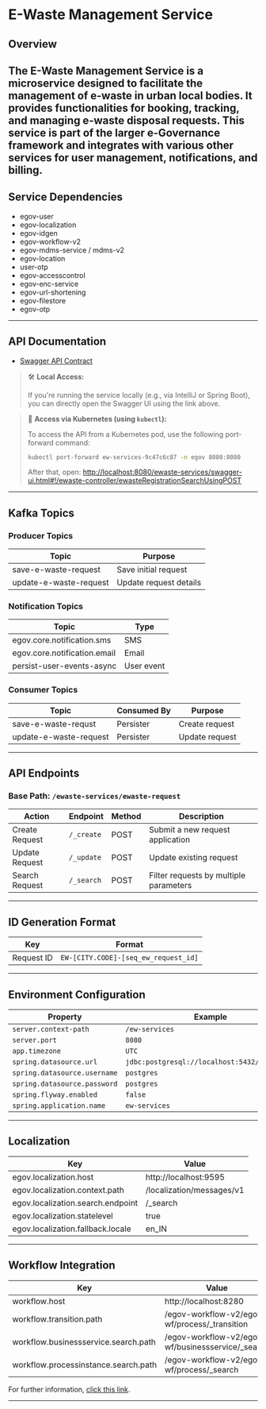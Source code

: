 # E-Waste Management Service

## Overview

The E-Waste Management Service is a microservice designed to facilitate the management of e-waste in urban local bodies. It provides functionalities for booking, tracking, and managing e-waste disposal requests.
This service is part of the larger e-Governance framework and integrates with various other services for user management, notifications, and billing.
---

## Service Dependencies

- egov-user
- egov-localization
- egov-idgen
- egov-workflow-v2
- egov-mdms-service / mdms-v2
- egov-location
- user-otp
- egov-accesscontrol
- egov-enc-service
- egov-url-shortening
- egov-filestore
- egov-otp

---

## API Documentation

- [Swagger API Contract](http://localhost:8080/sv-services/swagger-ui.html#/street-vending-controller)

> 🛠️ **Local Access:**
>
> If you're running the service locally (e.g., via IntelliJ or Spring Boot), you can directly open the Swagger UI using the link above.

> 🚀 **Access via Kubernetes (using `kubectl`):**
>
> To access the API from a Kubernetes pod, use the following port-forward command:
>
> ```bash
> kubectl port-forward ew-services-9c47c6c87 -n egov 8080:8080
> ```
>
> After that, open: [http://localhost:8080/ewaste-services/swagger-ui.html#!/ewaste-controller/ewasteRegistrationSearchUsingPOST](http://localhost:8080/ewaste-services/swagger-ui.html#!/ewaste-controller/ewasteRegistrationSearchUsingPOST)

---

## Kafka Topics

### Producer Topics

| Topic                                  | Purpose                                  |
|----------------------------------------|------------------------------------------|
| save-e-waste-request                   | Save initial request                     |
| update-e-waste-request                 | Update request details                   |

### Notification Topics

| Topic | Type |
|----------------------------|----------------|
| egov.core.notification.sms | SMS |
| egov.core.notification.email | Email |
| persist-user-events-async | User event |


### Consumer Topics

| Topic                          | Consumed By | Purpose         |
|--------------------------------|------------------------|-----------------|
| save-e-waste-requst            | Persister | Create request  |
| update-e-waste-request         | Persister | Update request  |

---

## API Endpoints

### Base Path: `/ewaste-services/ewaste-request`

| Action         | Endpoint | Method | Description                            |
|----------------|----------|--------|----------------------------------------|
| Create Request | `/_create` | POST | Submit a new request application       |
| Update Request | `/_update` | POST | Update existing request                |
| Search Request | `/_search` | POST | Filter requests by multiple parameters |

---

## ID Generation Format

| Key        | Format                                          |
|------------|-------------------------------------------------|
| Request ID | `EW-[CITY.CODE]-[seq_ew_request_id]`            |
---

## Environment Configuration

| Property | Example                                      |
|----------|----------------------------------------------|
| `server.context-path` | `/ew-services`                               |
| `server.port` | `8080`                                       |
| `app.timezone` | `UTC`                                        |
| `spring.datasource.url` | `jdbc:postgresql://localhost:5432/localhost` |
| `spring.datasource.username` | `postgres`                                   |
| `spring.datasource.password` | `postgres`                                   |
| `spring.flyway.enabled` | `false`                                      |
| `spring.application.name` | `ew-services`                                |

---

## Localization

| Key | Value |
|-----|-------|
| egov.localization.host | http://localhost:9595 |
| egov.localization.context.path | /localization/messages/v1 |
| egov.localization.search.endpoint | /_search |
| egov.localization.statelevel | true |
| egov.localization.fallback.locale | en_IN |

---

## Workflow Integration

| Key | Value |
|-----|-------|
| workflow.host | http://localhost:8280 |
| workflow.transition.path | /egov-workflow-v2/egov-wf/process/_transition |
| workflow.businessservice.search.path | /egov-workflow-v2/egov-wf/businessservice/_search |
| workflow.processinstance.search.path | /egov-workflow-v2/egov-wf/process/_search |


For further information, [click this link](https://docs.google.com/document/d/13n0NbQaufo6zca5Nry9xebDRflERSWqGl93thgvsV7Y/edit?tab=t.0).

---